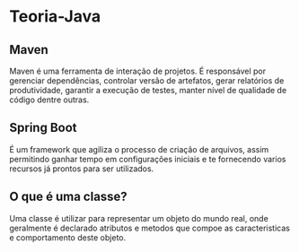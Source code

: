 # Teoria-Java

## Maven

Maven é uma ferramenta de interação de projetos. É responsável por gerenciar dependências, controlar versão de artefatos, gerar relatórios de produtividade, garantir a execução de testes, manter nível de qualidade de código dentre outras.

## Spring Boot

É um framework que agiliza o processo de criação de arquivos, assim permitindo ganhar tempo em configurações iniciais e te fornecendo varios recursos já prontos para ser utilizados. 

## O que é uma classe?

Uma classe é utilizar para representar um objeto do mundo real, onde geralmente é declarado atributos e metodos que compoe as caracteristicas e comportamento deste objeto.

